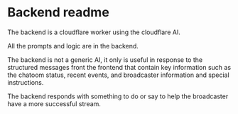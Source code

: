 # Backend readme

The backend is a cloudflare worker using the cloudflare AI.

All the prompts and logic are in the backend.

The backend is not a generic AI, it only is useful in response to the structured messages front the frontend that contain key information such as the chatoom status, recent events, and broadcaster information and special instructions.

The backend responds with something to do or say to help the broadcaster have a more successful stream.

